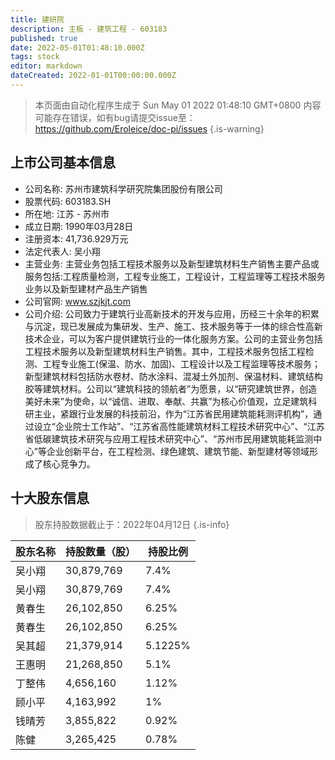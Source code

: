 ```yaml
---
title: 建研院
description: 主板 - 建筑工程 - 603183
published: true
date: 2022-05-01T01:48:10.000Z
tags: stock
editor: markdown
dateCreated: 2022-01-01T00:00:00.000Z
---
```


> 本页面由自动化程序生成于 Sun May 01 2022 01:48:10 GMT+0800
> 内容可能存在错误，如有bug请提交issue至：https://github.com/Eroleice/doc-pi/issues
{.is-warning}

## 上市公司基本信息
- 公司名称: 苏州市建筑科学研究院集团股份有限公司
- 股票代码: 603183.SH
- 所在地: 江苏 - 苏州市
- 成立日期: 1990年03月28日
- 注册资本: 41,736.929万元
- 法定代表人: 吴小翔
- 主营业务: 主营业务包括工程技术服务以及新型建筑材料生产销售主要产品或服务包括:工程质量检测，工程专业施工，工程设计，工程监理等工程技术服务业务以及新型建材产品生产销售
- 公司官网: www.szjkjt.com
- 公司介绍: 公司致力于建筑行业高新技术的开发与应用，历经三十余年的积累与沉淀，现已发展成为集研发、生产、施工、技术服务等于一体的综合性高新技术企业，可以为客户提供建筑行业的一体化服务方案。公司的主营业务包括工程技术服务以及新型建筑材料生产销售。其中，工程技术服务包括工程检测、工程专业施工(保温、防水、加固)、工程设计以及工程监理等技术服务；新型建筑材料包括防水卷材、防水涂料、混凝土外加剂、保温材料、建筑结构胶等建筑材料。公司以“建筑科技的领航者”为愿景，以“研究建筑世界，创造美好未来”为使命，以“诚信、进取、奉献、共赢”为核心价值观，立足建筑科研主业，紧跟行业发展的科技前沿，作为“江苏省民用建筑能耗测评机构”，通过设立“企业院士工作站”、“江苏省高性能建筑材料工程技术研究中心”、“江苏省低碳建筑技术研究与应用工程技术研究中心”、“苏州市民用建筑能耗监测中心”等企业创新平台，在工程检测、绿色建筑、建筑节能、新型建材等领域形成了核心竞争力。


## 十大股东信息
> 股东持股数据截止于：2022年04月12日
{.is-info}

| 股东名称 | 持股数量（股） | 持股比例 |
| --- | --- | --- |
| 吴小翔 | 30,879,769 | 7.4% |
| 吴小翔 | 30,879,769 | 7.4% |
| 黄春生 | 26,102,850 | 6.25% |
| 黄春生 | 26,102,850 | 6.25% |
| 吴其超 | 21,379,914 | 5.1225% |
| 王惠明 | 21,268,850 | 5.1% |
| 丁整伟 | 4,656,160 | 1.12% |
| 顾小平 | 4,163,992 | 1% |
| 钱晴芳 | 3,855,822 | 0.92% |
| 陈健 | 3,265,425 | 0.78% |




